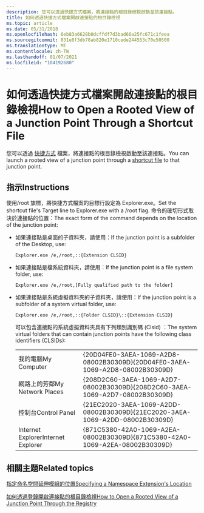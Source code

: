 ```yaml
---
description: 您可以透過快捷方式檔案，將連接點的根目錄檢視啟動至該連接點。
title: 如何透過快捷方式檔案開啟連接點的根目錄檢視
ms.topic: article
ms.date: 05/31/2018
ms.openlocfilehash: 6eb83a6628b0dcffdf7d3bad66a25fc671c1feea
ms.sourcegitcommit: 831e8f3db78ab820e1710cede244553c70e50500
ms.translationtype: MT
ms.contentlocale: zh-TW
ms.lasthandoff: 01/07/2021
ms.locfileid: "104192680"
---
```

# <a name="how-to-open-a-rooted-view-of-a-junction-point-through-a-shortcut-file"></a><span data-ttu-id="10b3a-103">如何透過快捷方式檔案開啟連接點的根目錄檢視</span><span class="sxs-lookup"><span data-stu-id="10b3a-103">How to Open a Rooted View of a Junction Point Through a Shortcut File</span></span>

<span data-ttu-id="10b3a-104">您可以透過 [快捷方式](./links.md) 檔案，將連接點的根目錄檢視啟動至該連接點。</span><span class="sxs-lookup"><span data-stu-id="10b3a-104">You can launch a rooted view of a junction point through a [shortcut file](./links.md) to that junction point.</span></span>

## <a name="instructions"></a><span data-ttu-id="10b3a-105">指示</span><span class="sxs-lookup"><span data-stu-id="10b3a-105">Instructions</span></span>


<span data-ttu-id="10b3a-106">使用/root 旗標，將快捷方式檔案的目標行設定為 Explorer.exe。</span><span class="sxs-lookup"><span data-stu-id="10b3a-106">Set the shortcut file's Target line to Explorer.exe with a /root flag.</span></span> <span data-ttu-id="10b3a-107">命令的確切形式取決於連接點的位置：</span><span class="sxs-lookup"><span data-stu-id="10b3a-107">The exact form of the command depends on the location of the junction point:</span></span>

-   <span data-ttu-id="10b3a-108">如果連接點是桌面的子資料夾，請使用：</span><span class="sxs-lookup"><span data-stu-id="10b3a-108">If the junction point is a subfolder of the Desktop, use:</span></span>

    ``` syntax
    Explorer.exe /e,/root,::{Extension CLSID}
    ```

-   <span data-ttu-id="10b3a-109">如果連接點是檔系統資料夾，請使用：</span><span class="sxs-lookup"><span data-stu-id="10b3a-109">If the junction point is a file system folder, use:</span></span>

    ``` syntax
    Explorer.exe /e,/root,[Fully qualified path to the folder]
    ```

-   <span data-ttu-id="10b3a-110">如果連接點是系統虛擬資料夾的子資料夾，請使用：</span><span class="sxs-lookup"><span data-stu-id="10b3a-110">If the junction point is a subfolder of a system virtual folder, use:</span></span>

    ``` syntax
    Explorer.exe /e,/root,::{Folder CLSID}\::{Extension CLSID}
    ```

    <span data-ttu-id="10b3a-111">可以包含連接點的系統虛擬資料夾具有下列類別識別碼 (Clsid) ：</span><span class="sxs-lookup"><span data-stu-id="10b3a-111">The system virtual folders that can contain junction points have the following class identifiers (CLSIDs):</span></span>

    

    |                   |                                        |
    |-------------------|----------------------------------------|
    | <span data-ttu-id="10b3a-112">我的電腦</span><span class="sxs-lookup"><span data-stu-id="10b3a-112">My Computer</span></span>       | <span data-ttu-id="10b3a-113">{20D04FE0-3AEA-1069-A2D8-08002B30309D}</span><span class="sxs-lookup"><span data-stu-id="10b3a-113">{20D04FE0-3AEA-1069-A2D8-08002B30309D}</span></span> |
    | <span data-ttu-id="10b3a-114">網路上的芳鄰</span><span class="sxs-lookup"><span data-stu-id="10b3a-114">My Network Places</span></span> | <span data-ttu-id="10b3a-115">{208D2C60-3AEA-1069-A2D7-08002B30309D}</span><span class="sxs-lookup"><span data-stu-id="10b3a-115">{208D2C60-3AEA-1069-A2D7-08002B30309D}</span></span> |
    | <span data-ttu-id="10b3a-116">控制台</span><span class="sxs-lookup"><span data-stu-id="10b3a-116">Control Panel</span></span>     | <span data-ttu-id="10b3a-117">{21EC2020-3AEA-1069-A2DD-08002B30309D}</span><span class="sxs-lookup"><span data-stu-id="10b3a-117">{21EC2020-3AEA-1069-A2DD-08002B30309D}</span></span> |
    | <span data-ttu-id="10b3a-118">Internet Explorer</span><span class="sxs-lookup"><span data-stu-id="10b3a-118">Internet Explorer</span></span> | <span data-ttu-id="10b3a-119">{871C5380-42A0-1069-A2EA-08002B30309D}</span><span class="sxs-lookup"><span data-stu-id="10b3a-119">{871C5380-42A0-1069-A2EA-08002B30309D}</span></span> |

    

     

## <a name="related-topics"></a><span data-ttu-id="10b3a-120">相關主題</span><span class="sxs-lookup"><span data-stu-id="10b3a-120">Related topics</span></span>

<dl> <dt>

[<span data-ttu-id="10b3a-121">指定命名空間延伸模組的位置</span><span class="sxs-lookup"><span data-stu-id="10b3a-121">Specifying a Namespace Extension's Location</span></span>](nse-junction.md)
</dt> <dt>

[<span data-ttu-id="10b3a-122">如何透過登錄開啟連接點的根目錄檢視</span><span class="sxs-lookup"><span data-stu-id="10b3a-122">How to Open a Rooted View of a Junction Point Through the Registry</span></span>](how-to-use-a-junction-point-to-open-a-rooted-view.md)
</dt> </dl>

 

 
